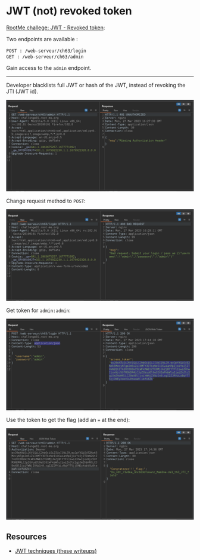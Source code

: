 # JWT (not) revoked token

[RootMe challege: JWT - Revoked token](https://www.root-me.org/en/Challenges/Web-Server/JWT-Revoked-token): 

Two endpoints are available :

    POST : /web-serveur/ch63/login
    GET : /web-serveur/ch63/admin

Gain access to the `admin` endpoint.

----

Developer blacklists full JWT or hash of the JWT, instead of revoking the JTI (JWT id).

![RootMe JWT jti](../../_static/images/rootme-jwt2a.png)

Change request method to `POST`:

![RootMe JWT jti](../../_static/images/rootme-jwt2b.png)

Get token for `admin:admin`:

![RootMe JWT jti](../../_static/images/rootme-jwt2c.png)

Use the token to get the flag (add an `=` at the end):

![RootMe JWT jti](../../_static/images/rootme-jwt2d.png)

## Resources

* [JWT techniques (these writeups)](../jwt/README.md)
